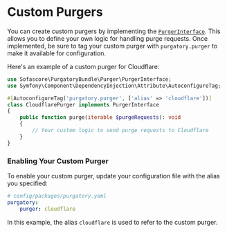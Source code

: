 # Custom Purgers

You can create custom purgers by implementing the [`PurgerInterface`][0]. This allows you to define your own logic for
handling purge requests. Once implemented, be sure to tag your custom purger with `purgatory.purger` to make it
available for configuration.

Here's an example of a custom purger for Cloudflare:

```php
use Sofascore\PurgatoryBundle\Purger\PurgerInterface;
use Symfony\Component\DependencyInjection\Attribute\AutoconfigureTag;

#[AutoconfigureTag('purgatory.purger', ['alias' => 'cloudflare'])]
class CloudflarePurger implements PurgerInterface
{
    public function purge(iterable $purgeRequests): void
    {
        // Your custom logic to send purge requests to Cloudflare
    }
}
```

### Enabling Your Custom Purger

To enable your custom purger, update your configuration file with the alias you specified:

```yaml
# config/packages/purgatory.yaml
purgatory:
    purger: cloudflare
```

In this example, the alias `cloudflare` is used to refer to the custom purger.

[0]: https://github.com/sofascore/purgatory-bundle/blob/1.x/src/Purger/PurgerInterface.php
